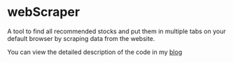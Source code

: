 # webScraper
A tool to find all recommended stocks and put them in multiple tabs on your default browser by scraping data from the website.

You can view the detailed description of the code in my [blog](http://liewsanmin.github.io/guide-to-scrape-data-from-an-investment-stock-website/)

